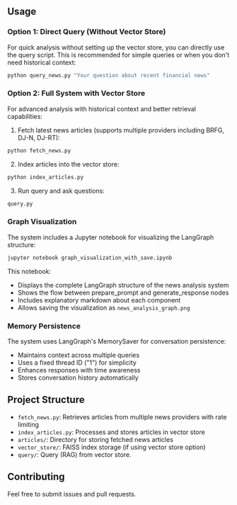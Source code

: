 ## Usage

### Option 1: Direct Query (Without Vector Store)

For quick analysis without setting up the vector store, you can directly use the query script. This is recommended for simple queries or when you don't need historical context:

```bash
python query_news.py "Your question about recent financial news"
```

### Option 2: Full System with Vector Store

For advanced analysis with historical context and better retrieval capabilities:

1. Fetch latest news articles (supports multiple providers including BRFG, DJ-N, DJ-RT):
```bash
python fetch_news.py
```

2. Index articles into the vector store:
```bash
python index_articles.py
```

3. Run query and ask questions:
```bash
query.py
```

### Graph Visualization

The system includes a Jupyter notebook for visualizing the LangGraph structure:

```bash
jupyter notebook graph_visualization_with_save.ipynb
```

This notebook:
- Displays the complete LangGraph structure of the news analysis system
- Shows the flow between prepare_prompt and generate_response nodes
- Includes explanatory markdown about each component
- Allows saving the visualization as `news_analysis_graph.png`

### Memory Persistence

The system uses LangGraph's MemorySaver for conversation persistence:
- Maintains context across multiple queries
- Uses a fixed thread ID ("1") for simplicity
- Enhances responses with time awareness
- Stores conversation history automatically

## Project Structure

- `fetch_news.py`: Retrieves articles from multiple news providers with rate limiting
- `index_articles.py`: Processes and stores articles in vector store
- `articles/`: Directory for storing fetched news articles
- `vector_store/`: FAISS index storage (if using vector store option)
- `query/`: Query (RAG) from vector store.  


## Contributing

Feel free to submit issues and pull requests.
